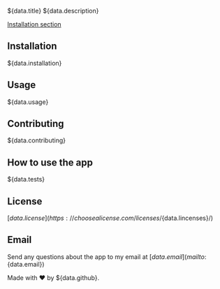 ${data.title}
  ${data.description}

  [Installation section](##-Installation)

  ## Installation
  ${data.installation}

  ## Usage
  ${data.usage}

  ## Contributing
  ${data.contributing}

  ## How to use the app
  ${data.tests}
  
  ## License
  [${data.license}]
  (https://choosealicense.com/licenses/${data.lincenses}/)

  ## Email
  Send any questions about the app to my email at [${data.email}](mailto:${data.email})

  Made with ❤️ by ${data.github}.
